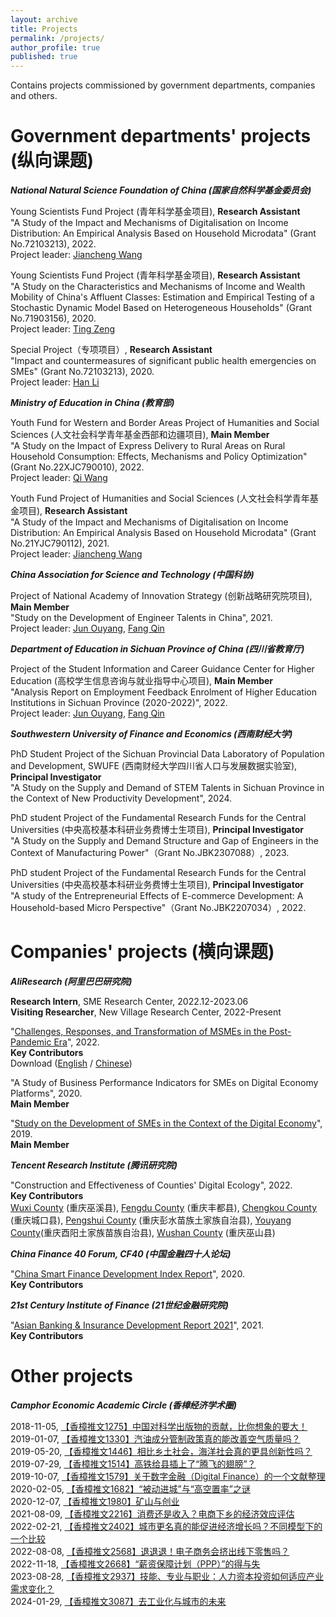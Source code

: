 ```yaml
---
layout: archive
title: Projects
permalink: /projects/
author_profile: true
published: true
---
```


Contains projects commissioned by government departments, companies and others.<br>

Government departments' projects (纵向课题)
======
_**National Natural Science Foundation of China (国家自然科学基金委员会)**_

Young Scientists Fund Project (青年科学基金项目), **Research Assistant**<br>
"A Study of the Impact and Mechanisms of Digitalisation on Income Distribution: An Empirical Analysis Based on Household Microdata" (Grant No.72103213), 2022.<br>
Project leader: [Jiancheng Wang](https://isbf.sysu.edu.cn/zh-hans/teacher/288)

Young Scientists Fund Project (青年科学基金项目), **Research Assistant**<br>
"A Study on the Characteristics and Mechanisms of Income and Wealth Mobility of China's Affluent Classes: Estimation and Empirical Testing of a Stochastic Dynamic Model Based on Heterogeneous Households" (Grant No.71903156), 2020.<br>
Project leader: [Ting Zeng](https://riem.swufe.edu.cn/info/1201/10151.htm)

Special Project（专项项目）, **Research Assistant**<br>
"Impact and countermeasures of significant public health emergencies on SMEs" (Grant No.72103213), 2020.<br>
Project leader: [Han Li](https://sib.swufe.edu.cn/info/1101/9804.htm)

_**Ministry of Education in China (教育部)**_

Youth Fund for Western and Border Areas Project of Humanities and Social Sciences (人文社会科学青年基金西部和边疆项目), **Main Member**<br>
"A Study on the Impact of Express Delivery to Rural Areas on Rural Household Consumption: Effects, Mechanisms and Policy Optimization" (Grant No.22XJC790010), 2022.<br>
Project leader: [Qi Wang](https://bs.scu.edu.cn/kuaijixue/202201/7758.html)

Youth Fund Project of Humanities and Social Sciences (人文社会科学青年基金项目), **Research Assistant**<br>
"A Study of the Impact and Mechanisms of Digitalisation on Income Distribution: An Empirical Analysis Based on Household Microdata" (Grant No.21YJC790112), 2021.<br>
Project leader: [Jiancheng Wang](https://isbf.sysu.edu.cn/zh-hans/teacher/288)

_**China Association for Science and Technology (中国科协)**_

Project of National Academy of Innovation Strategy (创新战略研究院项目), **Main Member**<br>
"Study on the Development of Engineer Talents in China", 2021.<br>
Project leader: [Jun Ouyang](https://bjyjy.swufe.edu.cn/info/1021/1077.htm), [Fang Qin](https://riem.swufe.edu.cn/info/1231/11501.htm)

_**Department of Education in Sichuan Province of China (四川省教育厅)**_

Project of the Student Information and Career Guidance Center for Higher Education (高校学生信息咨询与就业指导中心项目), **Main Member**<br>
"Analysis Report on Employment Feedback Enrolment of Higher Education Institutions in Sichuan Province (2020-2022)", 2022.<br>
Project leader: [Jun Ouyang](https://bjyjy.swufe.edu.cn/info/1021/1077.htm), [Fang Qin](https://riem.swufe.edu.cn/info/1231/11501.htm)

_**Southwestern University of Finance and Economics (西南财经大学)**_

PhD Student Project of the Sichuan Provincial Data Laboratory of Population and Development, SWUFE (西南财经大学四川省人口与发展数据实验室), **Principal Investigator**<br>
"A Study on the Supply and Demand of STEM Talents in Sichuan Province in the Context of New Productivity Development", 2024.<br>

PhD student Project of the Fundamental Research Funds for the Central Universities (中央高校基本科研业务费博士生项目), **Principal Investigator**<br>
"A Study on the Supply and Demand Structure and Gap of Engineers in the Context of Manufacturing Power"（Grant No.JBK2307088）, 2023.<br>

PhD student Project of the Fundamental Research Funds for the Central Universities (中央高校基本科研业务费博士生项目), **Principal Investigator**<br>
"A study of the Entrepreneurial Effects of E-commerce Development: A Household-based Micro Perspective"（Grant No.JBK2207034）, 2022.<br>

Companies' projects (横向课题)
======
_**AliResearch (阿里巴巴研究院)**_

**Research Intern**, SME Research Center, 2022.12-2023.06<br>
**Visiting Researcher**, New Village Research Center, 2022-Present

"[Challenges, Responses, and Transformation of MSMEs in the Post-Pandemic Era](https://www.alibabagroup.com/document-1491556231800684544)", 2022.<br>
**Key Contributors**<br>
Download ([English](https://kaixie97.github.io/files/Challenges.pdf) / [Chinese](https://kaixie97.github.io/files/全球中小微企业在疫情后时代的挑战、应对与转型.pdf))

"A Study of Business Performance Indicators for SMEs on Digital Economy Platforms", 2020.<br>
**Main Member**

"[Study on the Development of SMEs in the Context of the Digital Economy](http://www.aliresearch.com/ch/information/informationdetails?articleCode=69745667475640320&type=%E6%8A%A5%E5%91%8A)", 2019.<br>
**Main Member**

_**Tencent Research Institute (腾讯研究院)**_

"Construction and Effectiveness of Counties' Digital Ecology", 2022.<br>
**Key Contributors**<br>
[Wuxi County](http://www.cq.chinanews.com.cn/news/2022/0111/21-6086.html) (重庆巫溪县), [Fengdu County](https://cloud.tencent.com/developer/news/713386) (重庆丰都县), [Chengkou County](http://www.cqck.gov.cn/zwxx_270/qxdt/202303/t20230306_11710459.html) (重庆城口县), [Pengshui County](https://j.eastday.com/p/162243106477014389) (重庆彭水苗族土家族自治县), [Youyang County](https://www.cqcb.com/yunongpengyouquan/xiaokanggushi/2023-03-07/5192981_pc.html)(重庆酉阳土家族苗族自治县), [Wushan County](https://h5.cqliving.com/info/detail/2622205.html?cid=2622205) (重庆巫山县)

_**China Finance 40 Forum, CF40 (中国金融四十人论坛)**_

"[China Smart Finance Development Index Report](http://www.tcdc.sem.tsinghua.edu.cn/info/1103/1255.htm)", 2020.<br>
**Key Contributors**

_**21st Century Institute of Finance (21世纪金融研究院)**_

"[Asian Banking & Insurance Development Report 2021](http://www.21jingji.com/zhuanti/topic/2021_yzjrnh/)", 2021.<br>
**Key Contributors**

Other projects
======
_**Camphor Economic Academic Circle (香樟经济学术圈)**_

2018-11-05, [【香樟推文1275】中国对科学出版物的贡献，比你想象的要大！](https://mp.weixin.qq.com/s/0Xa9o9jYs6tkatELuoIyFA)<br>
2019-01-07, [【香樟推文1330】汽油成分管制政策真的能改善空气质量吗？](https://mp.weixin.qq.com/s/8znpcBj8frFbmbUF22p3Eg)<br>
2019-05-20, [【香樟推文1446】相比乡土社会，海洋社会真的更具创新性吗？](https://mp.weixin.qq.com/s/pH6v5yq8ptWhvhNkmeRTVQ)<br>
2019-07-29, [【香樟推文1514】高铁给县插上了“腾飞的翅膀”？](https://mp.weixin.qq.com/s/bnICYIeAI5aJ30l7JxokZw)<br>
2019-10-07, [【香樟推文1579】关于数字金融（Digital Finance）的一个文献整理](https://mp.weixin.qq.com/s/9ALJo_BwiTnwFDkz-h5z8w)<br>
2020-02-05, [【香樟推文1682】“被动进城”与“高空置率”之谜](https://mp.weixin.qq.com/s/YdJ4jjY_GT9RvdgaAGlAOw)<br>
2020-12-07, [【香樟推文1980】矿山与创业](https://mp.weixin.qq.com/s/_YBBWE_7XL_AtbkQiXtnVQ)<br>
2021-08-09, [【香樟推文2216】消费还是收入？电商下乡的经济效应评估](https://mp.weixin.qq.com/s/2xn_EVW9vCubhiLRYy3img)<br>
2022-02-21, [【香樟推文2402】城市更名真的能促进经济增长吗？不同模型下的一个比较](https://mp.weixin.qq.com/s/zkYXbIDX2-7AEV-qthNk7Q)<br>
2022-08-08, [【香樟推文2568】退退退！电子商务会挤出线下零售吗？](https://mp.weixin.qq.com/s/aRdRLTbvBc7r882vbqVrUw)<br>
2022-11-18, [【香樟推文2668】“薪资保障计划（PPP）”的得与失](https://mp.weixin.qq.com/s/of5MFrIxpiRooWkaLt14SQ)<br>
2023-08-28, [【香樟推文2937】技能、专业与职业：人力资本投资如何适应产业需求变化？](https://mp.weixin.qq.com/s/dYt2UJUTvEefg41yvihzXA)<br>
2024-01-29, [【香樟推文3087】去工业化与城市的未来](https://mp.weixin.qq.com/s/M_sajVZR7Y9D7suvfIQv2A)
